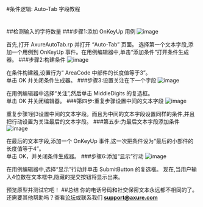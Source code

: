 #条件逻辑: Auto-Tab 字段教程
#
##检测输入的字符数量
###步骤1:添加 OnKeyUp 用例
![image](https://raw.githubusercontent.com/jikexueyuanwiki/axure/master/images/advanced-conditional-logic-autotab-fields-tutorial1.png)

首先,打开 AxureAutoTab.rp 并打开 “Auto-Tab” 页面。
选择第一个文本字段,添加一个用例到 OnKeyUp 事件。在用例编辑器中,单击“添加条件”打开条件生成器。
###步骤2:构建条件
![image](https://raw.githubusercontent.com/jikexueyuanwiki/axure/master/images/advanced-conditional-logic-autotab-fields-tutorial2.png)

在条件构建器,设置行为“ AreaCode 中部件的长度值等于3”。  
单击 OK 并关闭条件生成器。
###步骤3:设置关注在下一个字段
![image](https://raw.githubusercontent.com/jikexueyuanwiki/axure/master/images/advanced-conditional-logic-autotab-fields-tutorial3.png)

在用例编辑器中选择“关注”,然后单击 MiddleDigits 的复选框。  
单击 OK 并关闭编辑器。
###第四步:重复步骤设置中间的文本字段
![image](https://raw.githubusercontent.com/jikexueyuanwiki/axure/master/images/advanced-conditional-logic-autotab-fields-tutorial4.png)

重复步骤1到3设置中间的文本字段。而且为中间的文本字段设置同样的条件,并且把行动设置为关注最后的文本字段。
###第五步:为最后文本字段添加条件
![image](https://raw.githubusercontent.com/jikexueyuanwiki/axure/master/images/advanced-conditional-logic-autotab-fields-tutorial5.png)

在最后的文本字段,添加一个 OnKeyUp 事件,这一次把条件设为“最后的小部件的长度值等于4”。  
单击 OK，并关闭条件生成器。
###步骤6:添加“显示”行动
![image](https://raw.githubusercontent.com/jikexueyuanwiki/axure/master/images/advanced-conditional-logic-autotab-fields-tutorial6.png)

在用例编辑器中,选择“显示”行动并单击 SubmitButton 的复选框。
现在,当用户输入4位数在文本框中,隐藏的提交按钮将显示出来。

预览原型并测试它吧！
##总结
你的电话号码和社交保密文本永远都不相同的了。  
还需要其他帮助吗？查看[论坛](http://www.axure.com/c/forum.php)或联系我们 **support@axure.com**

